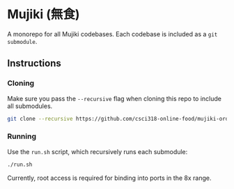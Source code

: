 # Mujiki (無食)

A monorepo for all Mujiki codebases. Each codebase is included as a `git submodule`.

## Instructions

### Cloning

Make sure you pass the `--recursive` flag when cloning this repo to include all submodules.

```sh
git clone --recursive https://github.com/csci318-online-food/mujiki-ordering
```

### Running

Use the `run.sh` script, which recursively runs each submodule:

```sh
./run.sh
```

Currently, root access is required for binding into ports in the 8x range.
